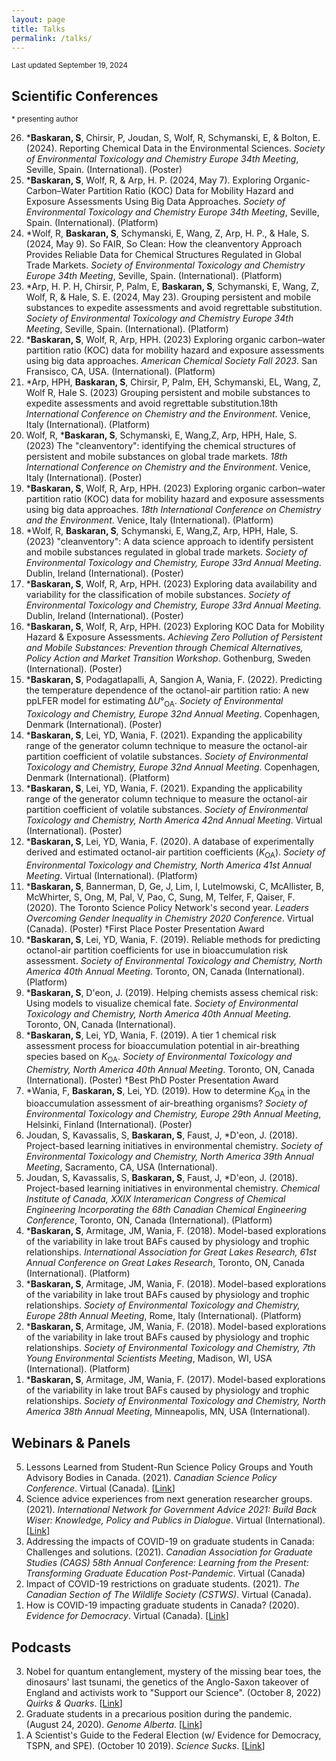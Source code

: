 ```yaml
---
layout: page
title: Talks
permalink: /talks/
---
```

<small>Last updated September 19, 2024</small>
## Scientific Conferences
<p><small>* presenting author</small></p>
<ol reversed><li>*<b>Baskaran, S</b>, Chirsir, P, Joudan, S, Wolf, R, Schymanski, E, & Bolton, E. (2024). Reporting Chemical Data in the Environmental Sciences. <i>Society of Environmental Toxicology and Chemistry Europe 34th Meeting</i>, Seville, Spain. (International). (Poster)</li>
<li>*<b>Baskaran, S</b>, Wolf, R, & Arp, H. P. (2024, May 7). Exploring Organic-Carbon–Water Partition Ratio (KOC) Data for Mobility Hazard and Exposure Assessments Using Big Data Approaches. <i>Society of Environmental Toxicology and Chemistry Europe 34th Meeting</i>, Seville, Spain. (International). (Platform)</li>
<li>*Wolf, R, <b>Baskaran, S</b>, Schymanski, E, Wang, Z, Arp, H. P., & Hale, S. (2024, May 9). So FAIR, So Clean: How the cleanventory Approach Provides Reliable Data for Chemical Structures Regulated in Global Trade Markets. <i>Society of Environmental Toxicology and Chemistry Europe 34th Meeting</i>, Seville, Spain. (International). (Platform)</li>
<li>*Arp, H. P. H, Chirsir, P, Palm, E, <b>Baskaran, S</b>, Schymanski, E, Wang, Z, Wolf, R, & Hale, S. E. (2024, May 23). Grouping persistent and mobile substances to expedite assessments and avoid regrettable substitution. <i>Society of Environmental Toxicology and Chemistry Europe 34th Meeting</i>, Seville, Spain. (International). (Platform)</li>
<li>*<b>Baskaran, S</b>, Wolf, R, Arp, HPH. (2023) Exploring organic carbon–water partition ratio (KOC) data for mobility hazard and exposure assessments using big data approaches. <i>American Chemical Society Fall 2023</i>. San Fransisco, CA, USA. (International). (Platform)</li>
<li>*Arp, HPH, <b>Baskaran, S</b>, Chirsir, P, Palm, EH, Schymanski, EL, Wang, Z, Wolf R, Hale S. (2023) Grouping persistent and mobile substances to expedite assessments and avoid regrettable substitution.18th <i>International Conference on Chemistry and the Environment</i>. Venice, Italy (International). (Platform)</li>
<li>Wolf, R, *<b>Baskaran, S</b>, Schymanski, E, Wang,Z, Arp, HPH, Hale, S. (2023) The "cleanventory": identifying the chemical structures of persistent and mobile substances on global trade markets. <i>18th International Conference on Chemistry and the Environment</i>. Venice, Italy (International). (Poster)</li>
<li>*<b>Baskaran, S</b>, Wolf, R, Arp, HPH. (2023) Exploring organic carbon–water partition ratio (KOC) data for mobility hazard and exposure assessments using big data approaches. <i>18th International Conference on Chemistry and the Environment</i>. Venice, Italy (International). (Platform)</li>
<li>*Wolf, R, <b>Baskaran, S</b>, Schymanski, E, Wang,Z, Arp, HPH, Hale, S. (2023) "cleanventory": A data science approach to identify persistent and mobile substances regulated in global trade markets. <i>Society of Environmental Toxicology and Chemistry, Europe 33rd Annual Meeting</i>. Dublin, Ireland (International). (Poster)</li>
<li>*<b>Baskaran, S</b>, Wolf, R, Arp, HPH. (2023) Exploring data availability and variability for the classification of mobile substances. <i>Society of Environmental Toxicology and Chemistry, Europe 33rd Annual Meeting.</i> Dublin, Ireland (International). (Poster)</li>
<li>*<b>Baskaran, S</b>, Wolf, R, Arp, HPH. (2023) Exploring KOC Data for Mobility Hazard & Exposure Assessments. <i>Achieving Zero Pollution of Persistent and Mobile Substances: Prevention through Chemical Alternatives, Policy Action and Market Transition Workshop</i>. Gothenburg, Sweden (International). (Poster)</li>
<li>*<b>Baskaran, S</b>, Podagatlapalli, A, Sangion A, Wania, F. (2022). Predicting the temperature dependence of the octanol-air partition ratio: A new ppLFER model for estimating Δ<i>U</i>°<sub>OA</sub>. <i>Society of Environmental Toxicology and Chemistry, Europe 32nd Annual Meeting</i>. Copenhagen, Denmark (International). (Poster)</li>
<li>*<b>Baskaran, S</b>, Lei, YD, Wania, F. (2021). Expanding the applicability range of the generator column technique to measure the octanol-air partition coefficient of volatile substances. <i>Society of Environmental Toxicology and Chemistry, Europe 32nd Annual Meeting</i>. Copenhagen, Denmark (International). (Platform)</li>
<li>*<b>Baskaran, S</b>, Lei, YD, Wania, F. (2021). Expanding the applicability range of the generator column technique to measure the octanol-air partition coefficient of volatile substances. <i>Society of Environmental Toxicology and Chemistry, North America 42nd Annual Meeting</i>. Virtual (International). (Poster)</li>
<li>*<b>Baskaran, S</b>, Lei, YD, Wania, F. (2020). A database of experimentally derived and estimated octanol-air partition coefficients (<i>K</i><sub>OA</sub>). <i>Society of Environmental Toxicology and Chemistry, North America 41st Annual Meeting</i>. Virtual (International). (Platform)</li>
<li>*<b>Baskaran, S</b>, Bannerman, D, Ge, J, Lim, I, Lutelmowski, C, McAllister, B, McWhirter, S, Ong, M, Pal, V, Pao, C, Sung, M, Telfer, F, Qaiser, F. (2020). The Toronto Science Policy Network's second year. <i>Leaders Overcoming Gender Inequality in Chemistry 2020 Conference</i>. Virtual (Canada). (Poster) †First Place Poster Presentation Award</li>
<li>*<b>Baskaran, S</b>, Lei, YD, Wania, F. (2019). Reliable methods for predicting octanol-air partition coefficients for use in bioaccumulation risk assessment. <i>Society of Environmental Toxicology and Chemistry, North America 40th Annual Meeting</i>. Toronto, ON, Canada (International). (Platform) </li>
<li>*<b>Baskaran, S</b>, D'eon, J. (2019). Helping chemists assess chemical risk: Using models to visualize chemical fate. <i>Society of Environmental Toxicology and Chemistry, North America 40th Annual Meeting</i>. Toronto, ON, Canada (International).</li>
<li>*<b>Baskaran, S</b>, Lei, YD, Wania, F. (2019). A tier 1 chemical risk assessment process for bioaccumulation potential in air-breathing species based on <i>K</i><sub>OA</sub>. <i>Society of Environmental Toxicology and Chemistry, North America 40th Annual Meeting</i>. Toronto, ON, Canada (International). (Poster) †Best PhD Poster Presentation Award</li>
<li>*Wania, F, <b>Baskaran, S</b>, Lei, YD. (2019). How to determine <i>K</i><sub>OA</sub> in the bioaccumulation assessment of air-breathing organisms? <i>Society of Environmental Toxicology and Chemistry, Europe 29th Annual Meeting</i>, Helsinki, Finland (International). (Poster)</li>
<li>Joudan, S, Kavassalis, S, <b>Baskaran, S</b>, Faust, J, *D'eon, J. (2018). Project-based learning initiatives in environmental chemistry. <i>Society of Environmental Toxicology and Chemistry, North America 39th Annual Meeting</i>, Sacramento, CA, USA (International).</li>
<li>Joudan, S, Kavassalis, S, <b>Baskaran, S</b>, Faust, J, *D'eon, J. (2018). Project-based learning initiatives in environmental chemistry. <i>Chemical Institute of Canada, XXIX Interamerican Congress of Chemical Engineering Incorporating the 68th Canadian Chemical Engineering Conference</i>, Toronto, ON, Canada (International). (Platform)</li>
<li>*<b>Baskaran, S</b>, Armitage, JM, Wania, F. (2018). Model-based explorations of the variability in lake trout BAFs caused by physiology and trophic relationships. <i>International Association for Great Lakes Research, 61st Annual Conference on Great Lakes Research</i>, Toronto, ON, Canada (International). (Platform)</li>
<li>*<b>Baskaran, S</b>, Armitage, JM, Wania, F. (2018). Model-based explorations of the variability in lake trout BAFs caused by physiology and trophic relationships. <i>Society of Environmental Toxicology and Chemistry, Europe 28th Annual Meeting</i>, Rome, Italy (International). (Platform)</li>
<li>*<b>Baskaran, S</b>, Armitage, JM, Wania, F. (2018). Model-based explorations of the variability in lake trout BAFs caused by physiology and trophic relationships. <i>Society of Environmental Toxicology and Chemistry, 7th Young Environmental Scientists Meeting</i>, Madison, WI, USA (International). (Platform)</li>
<li>*<b>Baskaran, S</b>, Armitage, JM, Wania, F. (2017). Model-based explorations of the variability in lake trout BAFs caused by physiology and trophic relationships. <i>Society of Environmental Toxicology and Chemistry, North America 38th Annual Meeting</i>, Minneapolis, MN, USA (International).</li>
</ol>

## Webinars & Panels

<ol reversed>
<li>Lessons Learned from Student-Run Science Policy Groups and Youth Advisory Bodies in Canada. (2021). <i>Canadian Science Policy Conference</i>. Virtual (Canada). [<a href="https://youtu.be/KRHFT7cpvJM">Link</a>]</li> 
<li>Science advice experiences from next generation researcher groups. (2021). <i>International Network for Government Advice 2021: Build Back Wiser: Knowledge, Policy and Publics in Dialogue</i>. Virtual (International). [<a href="https://youtu.be/zL6aqL5MI6A">Link</a>]</li>
<li>Addressing the impacts of COVID-19 on graduate students in Canada: Challenges and solutions. (2021).  <i>Canadian Association for Graduate Studies (CAGS) 58th Annual Conference: Learning from the Present: Transforming Graduate Education Post-Pandemic</i>. Virtual (Canada)</li> 
<li>Impact of COVID-19 restrictions on graduate students. (2021).  <i>The Canadian Section of The Wildlife Society (CSTWS)</i>. Virtual (Canada).</li> 
<li>How is COVID-19 impacting graduate students in Canada? (2020). <i>Evidence for Democracy</i>. Virtual (Canada). [<a href="https://youtu.be/KRHFT7cpvJM">Link</a>]</li>
</ol>

## Podcasts

<ol reversed>
<li>Nobel for quantum entanglement, mystery of the missing bear toes, the dinosaurs' last tsunami, the genetics of the Anglo-Saxon takeover of England and activists work to "Support our Science". (October 8, 2022) <i>Quirks & Quarks</i>.  [<a href="https://www.cbc.ca/radio/quirks/oct-8-nobel-for-quantum-entanglement-mystery-of-the-missing-bear-toes-the-dinosaurs-last-tsunami-and-more-1.6609061">Link</a>]</li>
<li>Graduate students in a precarious position during the pandemic. (August 24, 2020). <i>Genome Alberta</i>. [<a href="https://genomealberta.ca/genomics/genomics_blog_08242001.aspx">Link</a>]</li>
<li>A Scientist's Guide to the Federal Election (w/ Evidence for Democracy, TSPN, and SPE). (October 10 2019). <i>Science Sucks</i>. [<a href="https://www.cbc.ca/radio/quirks/oct-8-nobel-for-quantum-entanglement-mystery-of-the-missing-bear-toes-the-dinosaurs-last-tsunami-and-more-1.6609061">Link</a>]</li>
